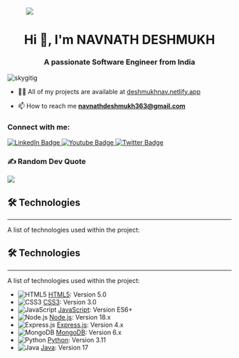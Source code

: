 <h1 align="center" style="width:100;%">
 <img src="https://user-images.githubusercontent.com/95478989/198955082-6e78ebb5-e1e4-49f9-8d32-6e5af3984dcd.gif" />
</h1>
<h1 align="center">Hi 👋, I'm NAVNATH DESHMUKH </h1>
<h3 align="center">A passionate Software Engineer from India</h3>

<p align="left"> <img src="https://komarev.com/ghpvc/?username=skygitig&label=Profile%20views&color=0e75b6&style=flat" alt="skygitig" /> </p>

<!--<p align="left"> <a href="https://github.com/ryo-ma/github-profile-trophy"><img src="https://github-profile-trophy.vercel.app/?username=skygitig" alt="skygitig" /></a> </p>-->


- 👨‍💻 All of my projects are available at [deshmukhnav.netlify.app](https://deshmukhnav.netlify.app/)

- 📫 How to reach me **navnathdeshmukh363@gmail.com**

<h3 align="left">Connect with me:</h3>
<div id="badges">
  <a href="https://www.linkedin.com/in/navnath-deshmukh-37376822b/">
    <img src="https://img.shields.io/badge/LinkedIn-blue?style=for-the-badge&logo=linkedin&logoColor=white" alt="LinkedIn Badge"/>
  </a>
  <a href="[your-youtube-URL](https://www.youtube.com/@CoderNavnath)">
    <img src="https://img.shields.io/badge/YouTube-red?style=for-the-badge&logo=youtube&logoColor=white" alt="Youtube Badge"/>
  </a>
  <a href="your-twitter-URL">
    <img src="https://img.shields.io/badge/Twitter-blue?style=for-the-badge&logo=twitter&logoColor=white" alt="Twitter Badge"/>
  </a>
</div>


### ✍️ Random Dev Quote
![](https://quotes-github-readme.vercel.app/api?type=horizontal&theme=gruvbox)


## 🛠️ Technologies
***
A list of technologies used within the project:
## 🛠️ Technologies
***
A list of technologies used within the project:

- ![HTML5](https://img.shields.io/badge/HTML5-E34F26?logo=html5&logoColor=white) [HTML5](https://developer.mozilla.org/en-US/docs/Web/HTML): Version 5.0  
- ![CSS3](https://img.shields.io/badge/CSS3-1572B6?logo=css3&logoColor=white) [CSS3](https://developer.mozilla.org/en-US/docs/Web/CSS): Version 3.0  
- ![JavaScript](https://img.shields.io/badge/JavaScript-F7DF1E?logo=javascript&logoColor=black) [JavaScript](https://developer.mozilla.org/en-US/docs/Web/JavaScript): Version ES6+  
- ![Node.js](https://img.shields.io/badge/Node.js-339933?logo=nodedotjs&logoColor=white) [Node.js](https://nodejs.org/): Version 18.x  
- ![Express.js](https://img.shields.io/badge/Express.js-000000?logo=express&logoColor=white) [Express.js](https://expressjs.com/): Version 4.x  
- ![MongoDB](https://img.shields.io/badge/MongoDB-47A248?logo=mongodb&logoColor=white) [MongoDB](https://www.mongodb.com/): Version 6.x  
- ![Python](https://img.shields.io/badge/Python-3776AB?logo=python&logoColor=white) [Python](https://www.python.org/): Version 3.11  
- ![Java](https://img.shields.io/badge/Java-007396?logo=java&logoColor=white) [Java](https://www.oracle.com/java/): Version 17  




